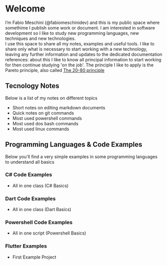 # Welcome
I’m Fabio Meschini (@fabiomeschinidev) and this is my public space where somethime I publish some work or document. 
I am interested in software development so I like to study new programming languages, new techniques and new technologies.  
  I use this space to share all my notes, examples and useful tools. I like to share only what is necessary to start working with a new technology, leaving any further information and updates to the dedicated documentation references: about this I like to know all principal information to start working for then continue studying 'on the job'. The principle I like to apply is the Pareto principle, also called  [The 20-80 principle](https://www.youtube.com/watch?v=lsGwqk_agcQ "The 20-80 principle")

## Tecnology Notes
Below is a list of my notes on different topics 

- Short notes on editing markdown documents
- Quick notes on git commands 
- Most used powershell commands  
- Most used dos bash commands 
- Most used linux commands  

## Programming Languages & Code Examples
Below you'll find a very simple examples in some programming languages to understand all basics

### C# Code Examples
- All in one class (C# Basics)

### Dart Code Examples
- All in one class (Dart Basics)

### Powershell Code Examples
- All in one script (Powershell Basics)

### Flutter Examples
- First Example Project 

<!---
fabiomeschinidev/fabiomeschinidev is a ✨ special ✨ repository because its `README.md` (this file) appears on your GitHub profile.
You can click the Preview link to take a look at your changes.
--->
